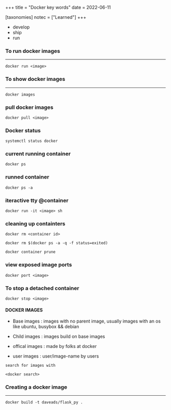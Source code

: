 +++
title = "Docker key words"
date = 2022-06-11

[taxonomies]
notec = ["Learned"]
+++

- develop
- ship
- run

### **To run docker images**
---

```docker
docker run <image>
```

### **To show docker images**
---

```
docker images
```

### **pull docker images**

```docker pull <image>```

### **Docker status**

```systemctl status docker```

### **current running container**

```docker ps```

### **runned container**


```docker ps -a```

### **iteractive tty @container**

```docker run -it <image> sh```

### **cleaning up containters**

```
docker rm <container id>

docker rm $(docker ps -a -q -f status=exited)

docker container prune
```

### **view exposed image ports**

```docker port <image>```

### **To stop a detached container**

```docker stop <image>```


#### **DOCKER IMAGES**


- Base images : images with no parent image, usually images with an os like ubuntu, busybox && debian

- Child images : images build on base images


- offical images : made by folks at docker

- user images : user/image-name by users


```
search for images with

<docker search>
```

### Creating a docker image
---

```docker build -t daveads/flask_py .```


